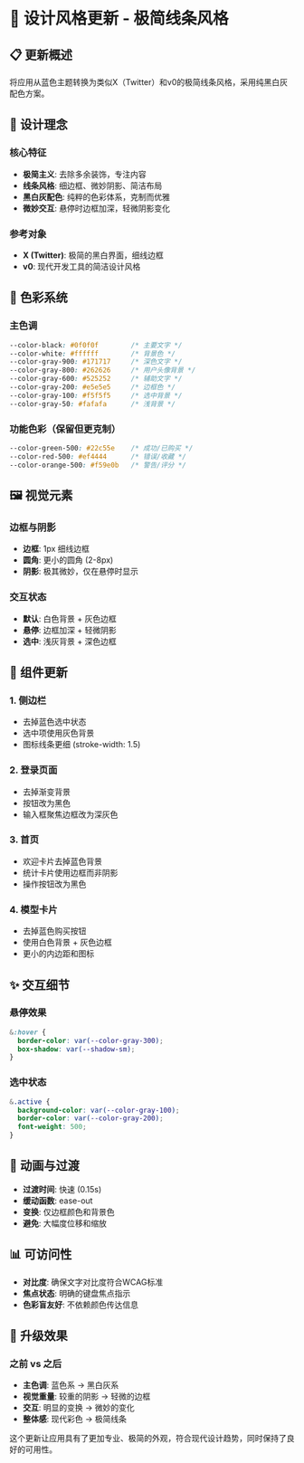 # 🎨 设计风格更新 - 极简线条风格

## 📋 更新概述

将应用从蓝色主题转换为类似X（Twitter）和v0的极简线条风格，采用纯黑白灰配色方案。

## 🎯 设计理念

### 核心特征
- **极简主义**: 去除多余装饰，专注内容
- **线条风格**: 细边框、微妙阴影、简洁布局
- **黑白灰配色**: 纯粹的色彩体系，克制而优雅
- **微妙交互**: 悬停时边框加深，轻微阴影变化

### 参考对象
- **X (Twitter)**: 极简的黑白界面，细线边框
- **v0**: 现代开发工具的简洁设计风格

## 🎨 色彩系统

### 主色调
```css
--color-black: #0f0f0f        /* 主要文字 */
--color-white: #ffffff        /* 背景色 */
--color-gray-900: #171717     /* 深色文字 */
--color-gray-800: #262626     /* 用户头像背景 */
--color-gray-600: #525252     /* 辅助文字 */
--color-gray-200: #e5e5e5     /* 边框色 */
--color-gray-100: #f5f5f5     /* 选中背景 */
--color-gray-50: #fafafa      /* 浅背景 */
```

### 功能色彩（保留但更克制）
```css
--color-green-500: #22c55e    /* 成功/已购买 */
--color-red-500: #ef4444      /* 错误/收藏 */
--color-orange-500: #f59e0b   /* 警告/评分 */
```

## 🖼️ 视觉元素

### 边框与阴影
- **边框**: 1px 细线边框
- **圆角**: 更小的圆角 (2-8px)
- **阴影**: 极其微妙，仅在悬停时显示

### 交互状态
- **默认**: 白色背景 + 灰色边框
- **悬停**: 边框加深 + 轻微阴影
- **选中**: 浅灰背景 + 深色边框

## 📱 组件更新

### 1. 侧边栏
- 去掉蓝色选中状态
- 选中项使用灰色背景
- 图标线条更细 (stroke-width: 1.5)

### 2. 登录页面
- 去掉渐变背景
- 按钮改为黑色
- 输入框聚焦边框改为深灰色

### 3. 首页
- 欢迎卡片去掉蓝色背景
- 统计卡片使用边框而非阴影
- 操作按钮改为黑色

### 4. 模型卡片
- 去掉蓝色购买按钮
- 使用白色背景 + 灰色边框
- 更小的内边距和图标

## ✨ 交互细节

### 悬停效果
```css
&:hover {
  border-color: var(--color-gray-300);
  box-shadow: var(--shadow-sm);
}
```

### 选中状态
```css
&.active {
  background-color: var(--color-gray-100);
  border-color: var(--color-gray-200);
  font-weight: 500;
}
```

## 🎪 动画与过渡

- **过渡时间**: 快速 (0.15s)
- **缓动函数**: ease-out
- **变换**: 仅边框颜色和背景色
- **避免**: 大幅度位移和缩放

## 📊 可访问性

- **对比度**: 确保文字对比度符合WCAG标准
- **焦点状态**: 明确的键盘焦点指示
- **色彩盲友好**: 不依赖颜色传达信息

## 🔄 升级效果

### 之前 vs 之后
- **主色调**: 蓝色系 → 黑白灰系
- **视觉重量**: 较重的阴影 → 轻微的边框
- **交互**: 明显的变换 → 微妙的变化
- **整体感**: 现代彩色 → 极简线条

这个更新让应用具有了更加专业、极简的外观，符合现代设计趋势，同时保持了良好的可用性。 